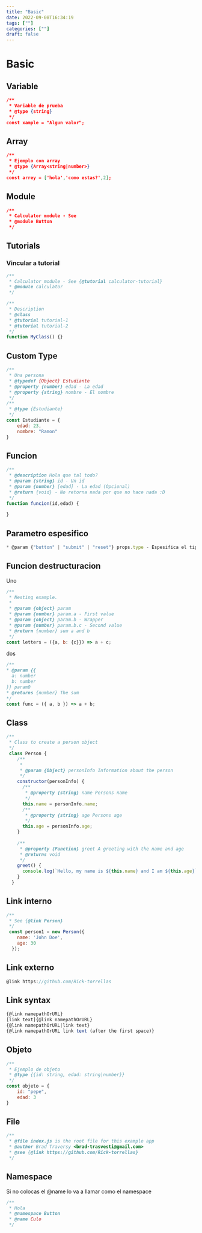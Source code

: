 ```yaml
---
title: "Basic"
date: 2022-09-08T16:34:19
tags: [""]
categories: [""]
draft: false
--- 
```


# Basic

## Variable

```JSON
/**
 * Variable de prueba
 * @type {string}
 */
const xample = "Algun valor";
```

## Array

```JSON
/**
 * Ejemplo con array
 * @type {Array<string|number>}
 */
const arrey = ['hola','como estas?',2];
```

## Module

```JSON
/**
 * Calculator module - See 
 * @module Button
 */
 ```

## Tutorials

### Vincular a tutorial

```javascript
/**
 * Calculator module - See {@tutorial calculator-tutorial}
 * @module calculator
 */
```

```javascript
/**
 * Description
 * @class
 * @tutorial tutorial-1
 * @tutorial tutorial-2
 */
function MyClass() {}
```

## Custom Type

```javascript
/**
 * Una persona
 * @typedef {Object} Estudiante
 * @property {number} edad - La edad
 * @property {string} nombre - El nombre
 */
/**
 * @type {Estudiante}
 */
const Estudiante = {
    edad: 23,
    nombre: "Ramon"
}
```

## Funcion

```javascript
/**
 * @description Hola que tal todo?
 * @param {string} id - Un id
 * @param {number} [edad] - La edad (Opcional)
 * @return {void} - No retorna nada por que no hace nada :D
 */
function funcion(id,edad) {
    
}
```

## Parametro espesifico

```javascript
* @param {"button" | "submit" | "reset"} props.type - Espesifica el tipo de boton.
```

## Funcion destructuracion

Uno

```javascript
/**
 * Nesting example.
 *
 * @param {object} param
 * @param {number} param.a - First value
 * @param {object} param.b - Wrapper
 * @param {number} param.b.c - Second value
 * @return {number} sum a and b
 */
const letters = ({a, b: {c}}) => a + c;
```

dos

```javascript
/**
* @param {{
  a: number
  b: number
}} param0
* @returns {number} The sum
*/
const func = ({ a, b }) => a + b;
```

## Class

```javascript
/**
 * Class to create a person object
 */
 class Person {
    /**
     *
     * @param {Object} personInfo Information about the person
     */
    constructor(personInfo) {
      /**
       * @property {string} name Persons name
       */
      this.name = personInfo.name;
      /**
       * @property {string} age Persons age
       */
      this.age = personInfo.age;
    }
  
    /**
     * @property {Function} greet A greeting with the name and age
     * @returns void
     */
    greet() {
      console.log(`Hello, my name is ${this.name} and I am ${this.age}`);
    }
  }
  ```

## Link interno

```javascript
/**
 * See {@link Person}
 */
 const person1 = new Person({
    name: 'John Doe',
    age: 30
  });
```

## Link externo

```javascript
@link https://github.com/Rick-torrellas
```

## Link syntax

```javascript
{@link namepathOrURL}
[link text]{@link namepathOrURL}
{@link namepathOrURL|link text}
{@link namepathOrURL link text (after the first space)}
```

## Objeto

```javascript
/**
 * Ejemplo de objeto
 * @type {{id: string, edad: string|number}}
 */
const objeto = {
    id: "pepe",
    edad: 3
}
```

## File

```javascript
/**
 * @file index.js is the root file for this example app
 * @author Brad Traversy <brad-trasvesti@gmail.com>
 * @see {@link https://github.com/Rick-torrellas}
 */
```

## Namespace

Si no colocas el @name lo va a llamar como el namespace

```javascript
/**
 * Hola
 * @namespace Button
 * @name Culo
 */
```
